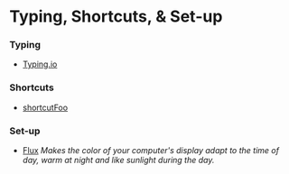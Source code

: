 # Typing, Shortcuts, & Set-up

### Typing
- [Typing.io](http://typing.io/)

### Shortcuts
- [shortcutFoo](https://www.shortcutfoo.com/)

### Set-up
- [Flux](https://justgetflux.com/) *Makes the color of your computer's display adapt to the time of day, warm at night and like sunlight during the day.*
